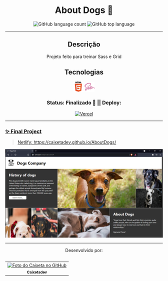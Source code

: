 <h1 align = "center">About Dogs 🦴</h1>
<p align = "center"><img alt="GitHub language count" src="https://img.shields.io/github/languages/count/Caixetadev/aboutdogs">
  <img alt="GitHub top language" src="https://img.shields.io/github/languages/top/caixetadev/aboutdogs?color=green">
  
  ---
  
 <h2 align = "center"> Descrição </h2>
 <p align = "center">Projeto feito para treinar Sass e Grid</p>

<h2 align = "center">Tecnologias</h2>

<p align = "center">
<code><img height="32" src="https://raw.githubusercontent.com/github/explore/80688e429a7d4ef2fca1e82350fe8e3517d3494d/topics/html/html.png" alt="HTML5"/></code>
<code><img height="32" src="https://raw.githubusercontent.com/github/explore/80688e429a7d4ef2fca1e82350fe8e3517d3494d/topics/sass/sass.png" alt="CSS"/></code>

</p>

<h3 align = "center">Status: Finalizado 🦴 || Deploy: </h3>  
<p align = "center"><a href = "https://caixetadev.github.io/AboutDogs/"><img alt="Vercel" src="https://img.shields.io/badge/vercel%20-%23000000.svg?&style=for-the-badge&logo=vercel&logoColor=white"/</a></p>

---
### ✨ Final Project
> Netlify: https://caixetadev.github.io/AboutDogs/
<p align="center">
  <img src="https://github.com/Caixetadev/AboutDogs/blob/main/assets/img/home.png?raw=true" alt="Photo Home" />
</p>

---

<p align = "center"> Desenvolvido por:</p>

<table align="left"> <tr Style display inline-block> <td align="center"> <a href="https://github.com/Caixetadev"> <img src="https://avatars.githubusercontent.com/u/87894998?v=4" width="100px;" alt="Foto do Caixeta no GitHub"/><br> <sub> <b>Caixetadev</b> </sub> </a> </td> </table>

---
